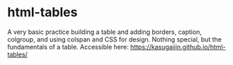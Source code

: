 # html-tables
A very basic practice building a table and adding borders, caption, colgroup, and using colspan and CSS for design. Nothing special, but the fundamentals of a table. Accessible here: https://kasugaijin.github.io/html-tables/

